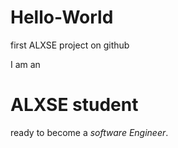 # Hello-World
first ALXSE project on github
<html>I am an<h1> ALXSE student</h1> ready to become a <em>software Engineer</em>.</htlm>
